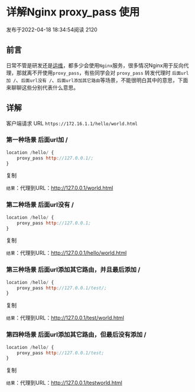 # 详解Nginx proxy_pass 使用

发布于2022-04-18 18:34:54阅读 2120

## **前言**

日常不管是研发还是[运维](https://cloud.tencent.com/solution/operation?from=10680)，都多少会使用`Nginx`服务，很多情况Nginx用于反向代理，那就离不开使用`proxy_pass`，有些同学会对 `proxy_pass` 转发代理时 `后面url加 /`、`后面url没有 /`、`后面url添加其它路由`等场景，不能很明白其中的意思，下面来聊聊这些分别代表什么意思。

## **详解**

客户端请求 URL `https://172.16.1.1/hello/world.html`

### **第一种场景 后面url加 /**

```javascript
location /hello/ {
    proxy_pass http://127.0.0.1/;
}
```

复制

`结果`：代理到URL：http://127.0.0.1/world.html

### **第二种场景 后面url没有 /**

```javascript
location /hello/ {
    proxy_pass http://127.0.0.1;
}
```

复制

`结果`：代理到URL：http://127.0.0.1/hello/world.html

### **第三种场景 后面url添加其它路由，并且最后添加 /**

```javascript
location /hello/ {
    proxy_pass http://127.0.0.1/test/;
}
```

复制

`结果`：代理到URL：http://127.0.0.1/test/world.html

### **第四种场景 后面url添加其它路由，但最后没有添加 /**

```javascript
location /hello/ {
    proxy_pass http://127.0.0.1/test;
}
```

复制

`结果`：代理到URL：http://127.0.0.1/testworld.html